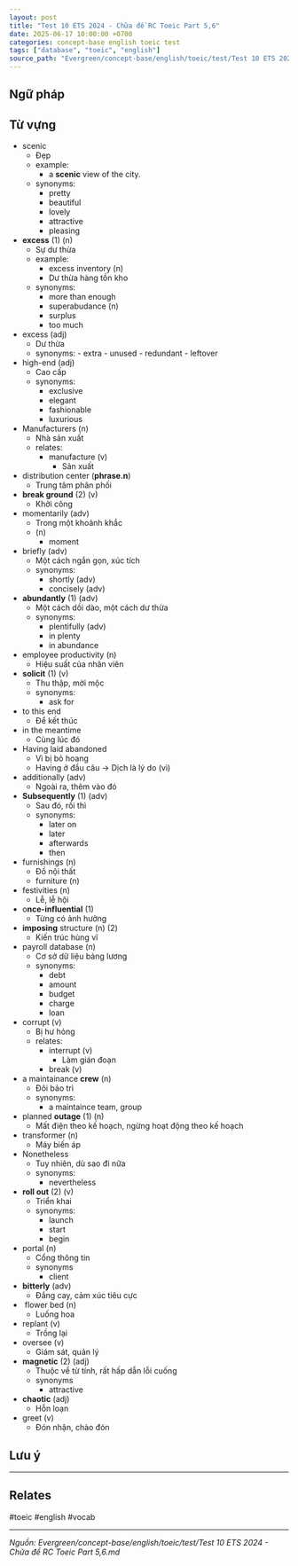 ```yaml
---
layout: post
title: "Test 10 ETS 2024 - Chữa đề RC Toeic Part 5,6"
date: 2025-06-17 10:00:00 +0700
categories: concept-base english toeic test
tags: ["database", "toeic", "english"]
source_path: "Evergreen/concept-base/english/toeic/test/Test 10 ETS 2024 - Chữa đề RC Toeic Part 5,6.md"
---
```

## Ngữ pháp

## Từ vựng

- scenic
	- Đẹp
	- example:
		-  a **scenic** view of the city.
	- synonyms:
		- pretty
		- beautiful
		- lovely
		- attractive
		- pleasing
- **excess** (1) (n)
	- Sự dư thừa
	- example:
		- excess inventory (n)
		- Dư thừa hàng tồn kho
	- synonyms:
		- more than enough
		- superabudance (n)
		- surplus
		- too much
- excess (adj)
	- Dư thừa
	- synonyms:
			- extra
			- unused
			- redundant
			- leftover
- high-end (adj)
	- Cao cấp
	- synonyms:
		- exclusive
		- elegant
		- fashionable
		- luxurious
- Manufacturers (n)
	- Nhà sản xuất
	- relates:
		- manufacture (v)
			- Sản xuất
- distribution center (**phrase.n**)
	- Trung tâm phân phối
- **break ground** (2) (v)
	- Khởi công
- momentarily (adv)
	- Trong một khoảnh khắc
	- (n)
		- moment
- briefly (adv)
	- Một cách ngắn gọn, xúc tích
	- synonyms:
		- shortly (adv)
		- concisely (adv)
- **abundantly** (1) (adv)
	- Một cách dồi dào, một cách dư thừa
	- synonyms:
		- plentifully (adv)
		- in plenty
		- in abundance
- employee productivity (n)
	- Hiệu suất của nhân viên
- **solicit** (1) (v)
	- Thu thập, mời mộc
	- synonyms:
		- ask for
- to this end
	- Để kết thúc
- in the meantime
	- Cùng lúc đó
- Having laid abandoned 
	- Vì bị bỏ hoang
	- Having ở đầu câu -> Dịch là lý do (vì)
- additionally (adv)
	- Ngoài ra, thêm vào đó
- **Subsequently** (1) (adv)
	- Sau đó, rồi thì
	- synonyms:
		- later on
		- later
		- afterwards
		- then
- furnishings (n)
	- Đồ nội thất
	- furniture (n)
- festivities (n)
	- Lễ, lễ hội
- o**nce-influential** (1) 
	- Từng có ảnh hưởng
- **imposing** structure (n) (2)
	- Kiến trúc hùng vĩ
- payroll database (n)
	- Cơ sở dữ liệu bảng lương
	- synonyms:
		- debt
		- amount
		- budget
		- charge
		- loan
- corrupt (v)
	- Bị hư hỏng
	- relates:
		- interrupt (v)
			- Làm gián đoạn
		- break (v)
- a maintainance **crew** (n)
	- Đôi bảo trì
	- synonyms:
		-   a maintaince team, group
- planned **outage** (1) (n)
	- Mất điện theo kế hoạch, ngừng hoạt động theo kế hoạch
- transformer (n)
	- Máy biến áp
- Nonetheless
	- Tuy nhiên, dù sao đi nữa
	- synonyms:
		- nevertheless
- **roll out** (2) (v)
	- Triển khai
	- synonyms:
		- launch
		- start
		- begin
- portal (n)
	- Cổng thông tin
	- synonyms
		- client
- **bitterly** (adv)
	- Đắng cay, cảm xúc tiêu cực
-  flower bed (n)
	- Luống hoa
- replant (v)
	- Trồng lại
- oversee (v)
	- Giám sát, quản lý
- **magnetic** (2) (adj)
	- Thuộc về từ tính, rất hấp dẫn lỗi cuống
	- synonyms
		- attractive
- **chaotic** (adj)
	- Hỗn loạn
- greet (v)
	- Đón nhận, chào đón
	

## Lưu ý


---
## Relates

#toeic #english #vocab

---
*Nguồn: Evergreen/concept-base/english/toeic/test/Test 10 ETS 2024 - Chữa đề RC Toeic Part 5,6.md*